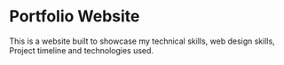 # Portfolio Website

This is a website built to showcase my technical skills, web design skills, Project timeline and technologies used.